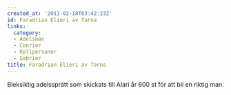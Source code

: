 ```yaml
---
created_at: '2011-02-18T03:42:23Z'
id: Faradrian Elieri av Tarna
links:
  category:
  - Adelsmän
  - Conrier
  - Rollpersoner
  - Sabrier
title: Faradrian Elieri av Tarna
---
```


Bleksiktig adelssprätt som skickats till Alari år 600 st för att bli en riktig man.